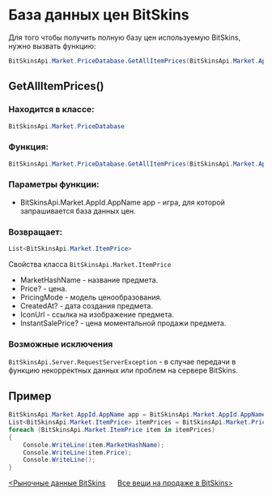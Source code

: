 ﻿# База данных цен BitSkins

Для того чтобы получить полную базу цен используемую BitSkins, нужно вызвать функцию:

```csharp
BitSkinsApi.Market.PriceDatabase.GetAllItemPrices(BitSkinsApi.Market.AppId.AppName app);
```

## GetAllItemPrices()

### Находится в классе:

```csharp
BitSkinsApi.Market.PriceDatabase
```

### Функция:

```csharp
BitSkinsApi.Market.PriceDatabase.GetAllItemPrices(BitSkinsApi.Market.AppId.AppName app);
```

### Параметры функции:

* BitSkinsApi.Market.AppId.AppName app - игра, для которой запрашивается база данных цен.

### Возвращает:

```csharp
List<BitSkinsApi.Market.ItemPrice>
```

Свойства класса ```BitSkinsApi.Market.ItemPrice```
* MarketHashName - название предмета.
* Price? - цена.
* PricingMode - модель ценообразования.
* CreatedAt? - дата создания предмета.
* IconUrl - ссылка на изображение предмета.
* InstantSalePrice? - цена моментальной продажи предмета.

### Возможные исключения
```BitSkinsApi.Server.RequestServerException``` - в случае передачи в функцию некорректных данных или проблем на сервере BitSkins.

## Пример

```csharp
BitSkinsApi.Market.AppId.AppName app = BitSkinsApi.Market.AppId.AppName.CounterStrikGlobalOffensive;
List<BitSkinsApi.Market.ItemPrice> itemPrices = BitSkinsApi.Market.PriceDatabase.GetAllItemPrices(app);
foreach (BitSkinsApi.Market.ItemPrice item in itemPrices)
{
    Console.WriteLine(item.MarketHashName);
    Console.WriteLine(item.Price);
    Console.WriteLine();
}
```

[<Рыночные данные BitSkins](https://github.com/dmitrydnl/BitSkinsApi/blob/master/docs/ru/market/market_data.md) &nbsp;&nbsp;&nbsp;&nbsp; [Все вещи на продаже в BitSkins>](https://github.com/dmitrydnl/BitSkinsApi/blob/master/docs/ru/market/inventory_on_sale.md)